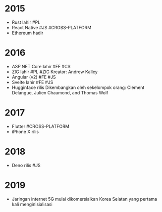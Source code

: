 # 2015
- Rust lahir #PL 
- React Native #JS #CROSS-PLATFORM
- Ethereum hadir
# 2016
- ASP.NET Core lahir #FF #CS
- ZIG lahir #PL #ZIG
	Kreator: Andrew Kalley
- Angular (v2) #FE #JS
- Svelte lahir #FE #JS
- Hugginface rilis
	Dikembangkan oleh sekelompok orang: Clément Delangue, Julien Chaumond, and Thomas Wolf
# 2017
- Flutter #CROSS-PLATFORM
- iPhone X rilis
# 2018
- Deno rilis #JS
# 2019

- Jaringan internet 5G mulai dikomersialkan
	Korea Selatan yang pertama kali menginisialisasi